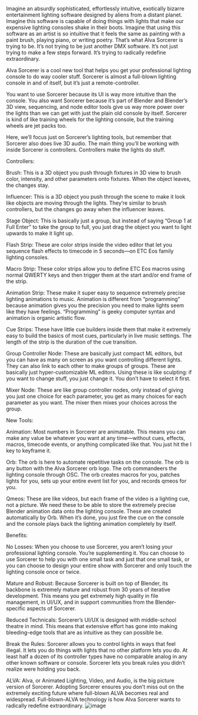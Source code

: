 Imagine an absurdly sophisticated, effortlessly intuitive, exotically bizarre entertainment lighting software designed by aliens from a distant planet. Imagine this software is capable of doing things with lights that make our expensive lighting consoles shake in their boots. Imagine that using this software as an artist is so intuitive that it feels the same as painting with a paint brush, playing piano, or writing poetry. That’s what Alva Sorcerer is trying to be. It’s not trying to be just another DMX software. It’s not just trying to make a few steps forward. It’s trying to radically redefine extraordinary. 

Alva Sorcerer is a cool new tool that helps you get your professional lighting console to do way cooler stuff. Sorcerer is almost a full-blown lighting console in and of itself, but it’s just a remote-controller. 

You want to use Sorcerer because its UI is way more intuitive than the console. You also want Sorcerer because it’s part of Blender and Blender’s 3D view, sequencing, and node editor tools give us way more power over the lights than we can get with just the plain old console by itself. Sorcerer is kind of like training wheels for the lighting console, but the training wheels are jet packs too.

Here, we’ll focus just on Sorcerer’s lighting tools, but remember that Sorcerer also does live 3D audio. The main thing you’ll be working with inside Sorcerer is controllers. Controllers make the lights do stuff.


Controllers:

Brush: This is a 3D object you push through fixtures in 3D view to brush color, intensity, and other parameters onto fixtures. When the object leaves, the changes stay.

Influencer: This is a 3D object you push through the scene to make it look like objects are moving through the lights. They’re similar to brush controllers, but the changes go away when the influencer leaves.

Stage Object: This is basically just a group, but instead of saying “Group 1 at Full Enter” to take the group to full, you just drag the object you want to light upwards to make it light up.

Flash Strip: These are color strips inside the video editor that let you sequence flash effects to timecode in 5 seconds—on ETC Eos family lighting consoles. 

Macro Strip: These color strips allow you to define ETC Eos macros using  normal QWERTY keys and then trigger them at the start and/or end frame of the strip.

Animation Strip: These make it super easy to sequence extremely precise lighting animations to music. Animation is different from “programming” because animation gives you the precision you need to make lights seem like they have feelings. “Programming” is geeky computer syntax and animation is organic artistic flow.

Cue Strips: These have little cue builders inside them that make it extremely easy to build the basics of most cues, particularly in live music settings. The length of the strip is the duration of the cue transition.

Group Controller Node: These are basically just compact ML editors, but you can have as many on screen as you want controlling different lights. They can also link to each other to make groups of groups. These are basically just hyper-customizable ML editors. Using these is like sculpting: if you want to change stuff, you just change it. You don’t have to select it first.

Mixer Node: These are like group controller nodes, only instead of giving you just one choice for each parameter, you get as many choices for each parameter as you want. The mixer then mixes your choices across the group.



New Tools:

Animation: Most numbers in Sorcerer are animatable. This means you can make any value be whatever you want at any time—without cues, effects, macros, timecode events, or anything complicated like that. You just hit the I key to keyframe it.

Orb: The orb is here to automate repetitive tasks on the console. The orb is any button with the Alva Sorcerer orb logo. The orb commandeers the lighting console through OSC. The orb creates macros for you, patches lights for you, sets up your entire event list for you, and records qmeos for you.

Qmeos: These are like videos, but each frame of the video is a lighting cue, not a picture. We need these to be able to store the extremely precise Blender animation data onto the lighting console. These are created automatically by Orb. When it’s done, you just fire the cue on the console and the console plays back the lighting animation completely by itself.



Benefits:

No Losses: When you choose to use Sorcerer, you aren’t losing your professional lighting console. You’re supplementing it. You can choose to use Sorcerer to help you with one small task and just that one small task, or you can choose to design your entire show with Sorcerer and only touch the lighting console once or twice.

Mature and Robust: Because Sorcerer is built on top of Blender, its backbone is extremely mature and robust from 30 years of iterative development. This means you get extremely high quality in file management, in UI/UX, and in support communities from the Blender-specific aspects of Sorcerer. 

Reduced Technicals: Sorcerer’s UI/UX is designed with middle-school theatre in mind. This means that extensive effort has gone into making bleeding-edge tools that are as intuitive as they can possible be. 

Break the Rules: Sorcerer allows you to control lights in ways that feel illegal. It lets you do things with lights that no other platform lets you do. At least half a dozen of its controller types have no comparable analog in any other known software or console. Sorcerer lets you break rules you didn’t realize were holding you back. 

ALVA: Alva, or Animated Lighting, Video, and Audio, is the big picture version of Sorcerer. Adopting Sorcerer ensures you don’t miss out on the extremely exciting future where full-blown ALVA becomes real and widespread. Full-blown-ALVA technology is how Alva Sorcerer wants to radically redefine extraordinary.
![image](https://github.com/user-attachments/assets/936de6ca-a603-403d-b463-dfb66b208c6e)
